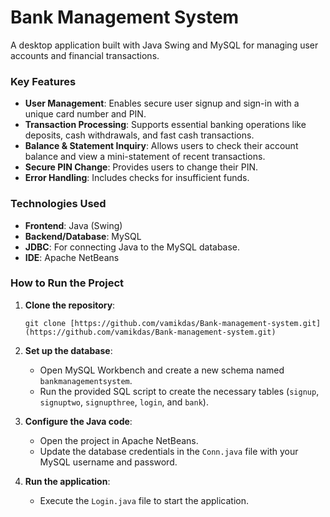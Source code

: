 # Bank Management System

A desktop application built with Java Swing and MySQL for managing user accounts and financial transactions.


### Key Features

* **User Management**: Enables secure user signup and sign-in with a unique card number and PIN.
* **Transaction Processing**: Supports essential banking operations like deposits, cash withdrawals, and fast cash transactions.
* **Balance & Statement Inquiry**: Allows users to check their account balance and view a mini-statement of recent transactions.
* **Secure PIN Change**: Provides users to change their PIN.
* **Error Handling**: Includes checks for insufficient funds.


### Technologies Used

* **Frontend**: Java (Swing)
* **Backend/Database**: MySQL
* **JDBC**: For connecting Java to the MySQL database.
* **IDE**: Apache NetBeans


### How to Run the Project

1.  **Clone the repository**:
    ```
    git clone [https://github.com/vamikdas/Bank-management-system.git](https://github.com/vamikdas/Bank-management-system.git)
    ```

2.  **Set up the database**:
    * Open MySQL Workbench and create a new schema named `bankmanagementsystem`.
    * Run the provided SQL script to create the necessary tables (`signup`, `signuptwo`, `signupthree`, `login`, and `bank`).

3.  **Configure the Java code**:
    * Open the project in Apache NetBeans.
    * Update the database credentials in the `Conn.java` file with your MySQL username and password.

4.  **Run the application**:
    * Execute the `Login.java` file to start the application.

